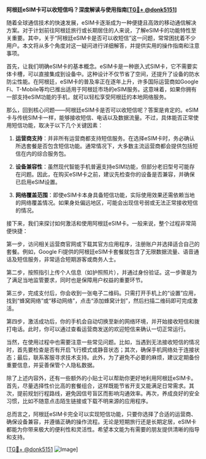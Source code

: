 **阿根廷eSIM卡可以收短信吗？深度解读与使用指南[[TG💪+ @donk5151](https://t.me/s/donk5151)]**

随着全球通信技术的快速发展，eSIM卡逐渐成为一种便捷且高效的移动通信解决方案。对于计划前往阿根廷旅行或长期居住的人来说，了解eSIM卡的功能特性至关重要。其中，关于“阿根廷eSIM卡是否可以收短信”这一问题，常常困扰着不少用户。本文将从多个角度对这一疑问进行详细解答，并提供实用的操作指南和注意事项。

首先，让我们明确eSIM卡的基本概念。eSIM卡是一种嵌入式SIM卡，它不需要实体卡槽，可以直接集成到设备中。这种设计不仅节省了空间，还提升了设备的防水防尘性能。在阿根廷，eSIM卡的普及率正在逐年上升，许多国际运营商如Google Fi、T-Mobile等均已推出适用于阿根廷市场的eSIM服务。这意味着，如果你拥有一部支持eSIM功能的手机，就可以轻松享受阿根廷的本地网络服务。

那么，回到核心问题——阿根廷eSIM卡是否可以收短信呢？答案是肯定的。eSIM卡与传统SIM卡一样，能够接收短信、电话以及数据流量。不过，具体能否正常使用短信功能，取决于以下几个关键因素：

1. **运营商支持**：并非所有运营商都支持短信服务。在选择eSIM卡时，务必确认所选套餐是否包含短信功能。通常情况下，大多数主流运营商都会提供包括短信在内的综合服务包。
   
2. **设备兼容性**：虽然现代智能手机普遍支持eSIM功能，但部分老旧型号可能存在问题。因此，在购买eSIM卡之前，建议先检查你的设备是否兼容，并确保已启用eSIM设置。

3. **网络覆盖范围**：即使eSIM卡本身具备短信功能，实际使用效果还需依赖当地的网络覆盖情况。如果身处偏远地区，可能会出现信号弱或无法正常接收短信的情况。

接下来，我们来探讨如何激活和使用阿根廷eSIM卡。一般来说，整个过程非常简便快捷：

第一步，访问相关运营商官网或下载其官方应用程序，注册账户并选择适合自己的套餐。例如，Google Fi提供的阿根廷eSIM卡套餐就包含了无限数据流量、语音通话及短信服务，非常适合短期游客或商务人士。

第二步，按照指引上传个人信息（如护照照片），并通过身份验证。这一步骤是为了满足当地监管要求，同时也是保障用户权益的重要环节。

第三步，完成支付后，你会收到一张电子二维码。只需打开手机上的“设置”应用，找到“蜂窝网络”或“移动网络”，点击“添加蜂窝计划”，然后扫描二维码即可完成激活。

第四步，激活成功后，你的手机会自动切换至新的网络环境，并开始接收短信和拨打电话。此时，你可以通过查看运营商发送的欢迎短信来确认一切正常运行。

当然，在使用过程中也需要注意一些常见问题。比如，当遇到无法接收短信的情况时，首先要检查是否有开启飞行模式或静音状态；其次，确保手机网络处于连接状态；最后，联系客服寻求技术支持。此外，为了避免不必要的麻烦，建议定期备份重要信息，并妥善保管个人隐私数据。

除了上述内容外，还有一些额外的小贴士可以帮助你更好地利用阿根廷eSIM卡。首先，尽量选择性价比高的套餐组合，这样既能节省开支又能满足日常需求。其次，提前规划行程路线，避免因信号盲区而影响沟通效率。再次，养成良好的安全习惯，比如不随意点击陌生链接或下载不明来源的应用程序。

总而言之，阿根廷eSIM卡完全可以实现短信功能，只要你选择了合适的运营商、确保设备兼容，并遵循正确的操作流程。无论是短期旅行还是长期定居，eSIM卡都能为你带来极大的便利性和灵活性。希望本文能为有需要的朋友提供清晰的指导和支持。

[[TG💪+ @donk5151](https://t.me/s/donk5151) ![Image](https://i.postimg.cc/rwNCRYN7/Snipaste-2025-04-30-17-27-05.png)]